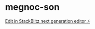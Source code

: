 # megnoc-son

[Edit in StackBlitz next generation editor ⚡️](https://stackblitz.com/~/github.com/meghisthon/megnoc-son)